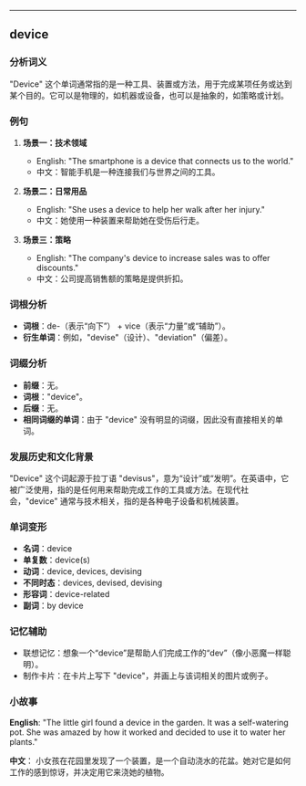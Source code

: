 
---------------
## device
### 分析词义
"Device" 这个单词通常指的是一种工具、装置或方法，用于完成某项任务或达到某个目的。它可以是物理的，如机器或设备，也可以是抽象的，如策略或计划。

### 例句
1. **场景一：技术领域**
   - English: "The smartphone is a device that connects us to the world."
   - 中文：智能手机是一种连接我们与世界之间的工具。

2. **场景二：日常用品**
   - English: "She uses a device to help her walk after her injury."
   - 中文：她使用一种装置来帮助她在受伤后行走。

3. **场景三：策略**
   - English: "The company's device to increase sales was to offer discounts."
   - 中文：公司提高销售额的策略是提供折扣。

### 词根分析
- **词根**：de-（表示“向下”） + vice（表示“力量”或“辅助”）。
- **衍生单词**：例如，"devise"（设计）、"deviation"（偏差）。

### 词缀分析
- **前缀**：无。
- **词根**："device"。
- **后缀**：无。
- **相同词缀的单词**：由于 "device" 没有明显的词缀，因此没有直接相关的单词。

### 发展历史和文化背景
"Device" 这个词起源于拉丁语 "devisus"，意为“设计”或“发明”。在英语中，它被广泛使用，指的是任何用来帮助完成工作的工具或方法。在现代社会，"device" 通常与技术相关，指的是各种电子设备和机械装置。

### 单词变形
- **名词**：device
- **单复数**：device(s)
- **动词**：device, devices, devising
- **不同时态**：devices, devised, devising
- **形容词**：device-related
- **副词**：by device

### 记忆辅助
- 联想记忆：想象一个“device”是帮助人们完成工作的“dev”（像小恶魔一样聪明）。
- 制作卡片：在卡片上写下 "device"，并画上与该词相关的图片或例子。

### 小故事
**English**: 
"The little girl found a device in the garden. It was a self-watering pot. She was amazed by how it worked and decided to use it to water her plants."

**中文**：
小女孩在花园里发现了一个装置，是一个自动浇水的花盆。她对它是如何工作的感到惊讶，并决定用它来浇她的植物。


